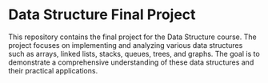 

# Data Structure Final Project

This repository contains the final project for the Data Structure course. The project focuses on implementing and analyzing various data structures such as arrays, linked lists, stacks, queues, trees, and graphs. The goal is to demonstrate a comprehensive understanding of these data structures and their practical applications.

